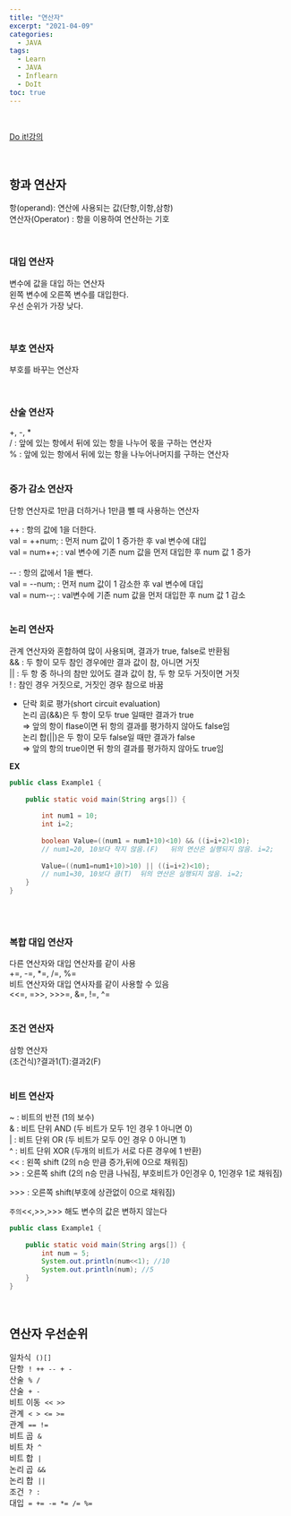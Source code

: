 ```yaml
---
title: "연산자"
excerpt: "2021-04-09"
categories: 
  - JAVA
tags: 
  - Learn
  - JAVA
  - Inflearn
  - DoIt
toc: true
---
```


<br>

[Do it!강의](https://www.inflearn.com/course/%EC%9E%90%EB%B0%94-%ED%94%84%EB%A1%9C%EA%B7%B8%EB%9E%98%EB%B0%8D-%EC%9E%85%EB%AC%B8/dashboard)

<br>


## 항과 연산자
항(operand): 연산에 사용되는 값(단항,이항,삼항)<br>
연산자(Operator) : 항을 이용하여 연산하는 기호<br>

<br>


### 대입 연산자
변수에 값을 대입 하는 연산자<br>
왼쪽 변수에 오른쪽 변수를 대입한다.<br>
우선 순위가 가장 낮다.<br>


<br>

### 부호 연산자
부호를 바꾸는 연산자<br>

<br>

### 산술 연산자
+, -, * <br>
/ : 앞에 있는 항에서 뒤에 있는 항을 나누어 몫을 구하는 연산자<br>
% : 앞에 있는 항에서 뒤에 있는 항을 나누어나머지를 구하는 연산자<br>
<br>

### 증가 감소 연산자
단항 연산자로 1만큼 더하거나 1만큼 뺄 때 사용하는 연산자<br>

++ : 항의 값에 1을 더한다.<br>
val = ++num; : 먼저 num 값이 1 증가한 후 val 변수에 대입<br>
val = num++; : val 변수에 기존 num 값을 먼저 대입한 후 num 값 1 증가<br><br>
-- : 항의 값에서 1을 뺀다.<br>
val = --num; : 먼저 num 값이 1 감소한 후 val 변수에 대입<br>
val = num--; : val변수에 기존 num 값을 먼저 대입한 후 num 값 1 감소<br><br>

### 논리 연산자
관계 연산자와 혼합하여 많이 사용되며, 결과가 true, false로 반환됨<br>
&& : 두 항이 모두 참인 경우에만 결과 값이 참, 아니면 거짓 <br>
|| : 두 항 중 하나의 참만 있어도 결과 값이 참, 두 항 모두 거짓이면 거짓<br>
!   : 참인 경우 거짓으로, 거짓인 경우 참으로 바꿈<br>
- 단락 회로 평가(short circuit evaluation)<br>
논리 곱(&&)은 두 항이 모두 true 일때만 결과가 true<br>
=> 앞의 항이 flase이면 뒤 항의 결과를 평가하지 않아도 false임<br>
논리 합(||)은 두 항이 모두 false일 때만 결과가 false<br>
=> 앞의 항의 true이면 뒤 항의 결과를 평가하지 않아도 true임<br>

**EX**

```java
public class Example1 {
	
	public static void main(String args[]) {
		
		int num1 = 10;
		int i=2;
		
		boolean Value=((num1 = num1+10)<10) && ((i=i+2)<10);
		// num1=20, 10보다 작지 않음.(F)   뒤의 연산은 실행되지 않음. i=2;
		
		Value=((num1=num1+10)>10) || ((i=i+2)<10);
		// num1=30, 10보다 큼(T)  뒤의 연산은 실행되지 않음. i=2;
	}
}
```

<br><br>

### 복합 대입 연산자
다른 연산자와 대입 연산자를 같이 사용<br>
+=, -=, *=, /=, %= <br>
비트 연산자와 대입 연사자를 같이 사용할 수 있음<br>
<<=, =>>, >>>=, &=, !=, ^=
<br><br>

### 조건 연산자
삼항 연산자<br>
(조건식)?결과1(T):결과2(F)
<br><br>

### 비트 연산자
~ : 비트의 반전 (1의 보수)<br>
& : 비트 단위 AND (두 비트가 모두 1인 경우 1 아니면 0)<br>
| : 비트 단위 OR (두 비트가 모두 0인 경우 0 아니면 1)<br>
^ : 비트 단위 XOR (두개의 비트가 서로 다른 경우에 1 반환)<br>
<< : 왼쪽 shift (2의 n승 만큼 증가,뒤에 0으로 채워짐)<br>
\>> : 오른쪽 shift (2의 n승 만큼 나눠짐, 부호비트가 0인경우 0, 1인경우 1로 채워짐)<br>

\>>> : 오른쪽 shift(부호에 상관없이 0으로 채워짐)<br>

`주의`<<,>>,\>>> 해도 변수의 값은 변하지 않는다<br>

```java
public class Example1 {
	
	public static void main(String args[]) {
		int num = 5;
		System.out.println(num<<1); //10
		System.out.println(num); //5
	}
}
```

<br>

## 연산자 우선순위
일차식&nbsp; `()[]`<br>
단항&nbsp; `! ++ -- + -`<br>
산술&nbsp; `% /`<br>
산술&nbsp; `+ -`<br>
비트 이동&nbsp; `<< >>`<br>
관계&nbsp; `< > <= >=`<br>
관계&nbsp; `== !=`<br>
비트 곱&nbsp; `&`<br>
비트 차&nbsp; `^`<br>
비트 합&nbsp; `|`<br>
논리 곱&nbsp; `&&`<br>
논리 합&nbsp; `||`<br>
조건&nbsp; `? :`<br>
대입&nbsp; `= += -= *= /= %=`

<br><br>




